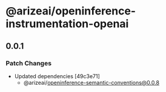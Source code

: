 # @arizeai/openinference-instrumentation-openai

## 0.0.1

### Patch Changes

- Updated dependencies [49c3e71]
  - @arizeai/openinference-semantic-conventions@0.0.8
